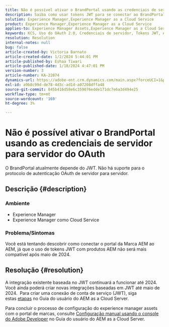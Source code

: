```yaml
---
title: Não é possível ativar o BrandPortal usando as credenciais de servidor para servidor do OAuth
description: Saiba como usar tokens JWT para se conectar ao BrandPortal, pois o servidor OAuth para servidor não é compatível.
solution: Experience Manager,Experience Manager as a Cloud Service
product: Experience Manager,Experience Manager as a Cloud Service
applies-to: Experience Manager Assets,Experience Manager as a Cloud Service,Experience Manager
keywords: KCS, Uso do OAuth 2.0, Credenciais de servidor, Tokens JWT, AEM, Brand Portal, Servidor para servidor
resolution: Resolution
internal-notes: null
bug: false
article-created-by: Victoria Barnato
article-created-date: 1/2/2024 5:44:01 PM
article-published-by: Eshaa Tiwari
article-published-date: 1/18/2024 4:47:01 PM
version-number: 3
article-number: KA-22074
dynamics-url: https://adobe-ent.crm.dynamics.com/main.aspx?forceUCI=1&pagetype=entityrecord&etn=knowledgearticle&id=80a2c382-96a9-ee11-be37-6045bd006268
exl-id: a9b8c99d-de78-4d3c-ad1d-a07208dffa48
source-git-commit: 845b416d58e6c359076edde171dc7e6a3d494e25
workflow-type: tm+mt
source-wordcount: '169'
ht-degree: 3%

---
```


# Não é possível ativar o BrandPortal usando as credenciais de servidor para servidor do OAuth


O BrandPortal atualmente depende do JWT. Não há suporte para o protocolo de autenticação OAuth de servidor para servidor.

## Descrição {#description}


### <b>Ambiente </b>

- Experience Manager
- Experience Manager como Cloud Service


### <b>Problema/Sintomas</b>

Você está tentando descobrir como conectar o portal da Marca AEM ao AEM, já que o uso de tokens JWT com produtos AEM não será mais compatível após maio de 2024.




## Resolução {#resolution}




A integração existente baseada no JWT continuará a funcionar até 2024. Você ainda poderá criar novas integrações baseadas em JWT até maio de 2024.  Para criar uma conexão de conta de serviço (JWT), siga estas [etapas](https://experienceleague.adobe.com/docs/experience-manager-cloud-service/content/assets/brand-portal/configure-aem-assets-with-brand-portal.html?lang=en#createnewintegration) no Guia do usuário do AEM as a Cloud Server.



Para concluir o processo de configuração do experience manager assets com o portal de marcas, consulte [Configuração manual usando o console do Adobe Developer](https://experienceleague.adobe.com/docs/experience-manager-cloud-service/content/assets/brand-portal/configure-aem-assets-with-brand-portal.html?lang=en#manual-configuration) no Guia do usuário do AEM as a Cloud Server.
